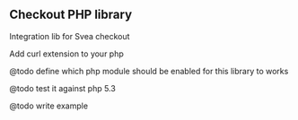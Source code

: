 ## Checkout PHP library

Integration lib for Svea checkout

Add curl extension to your php

@todo define which php module should be enabled for this library to works

@todo test it against php 5.3

@todo write example